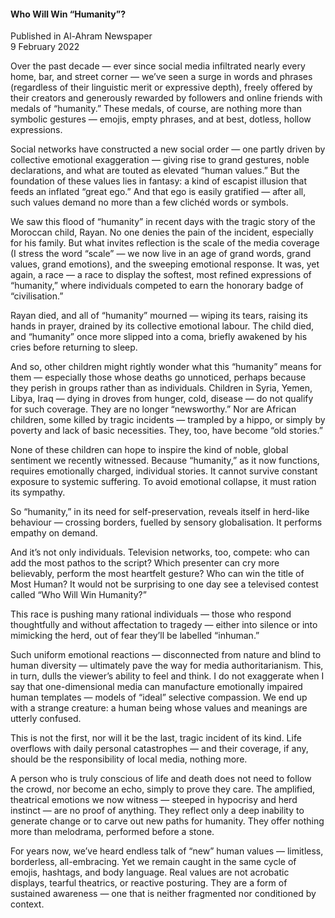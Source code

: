 <h4>Who Will Win “Humanity”?</h4>

Published in Al-Ahram Newspaper
<br>
9 February 2022

Over the past decade — ever since social media infiltrated nearly every home, bar, and street corner — we’ve seen a surge in words and phrases (regardless of their linguistic merit or expressive depth), freely offered by their creators and generously rewarded by followers and online friends with medals of “humanity.” These medals, of course, are nothing more than symbolic gestures — emojis, empty phrases, and at best, dotless, hollow expressions.

Social networks have constructed a new social order — one partly driven by collective emotional exaggeration — giving rise to grand gestures, noble declarations, and what are touted as elevated “human values.” But the foundation of these values lies in fantasy: a kind of escapist illusion that feeds an inflated “great ego.” And that ego is easily gratified — after all, such values demand no more than a few clichéd words or symbols.

We saw this flood of “humanity” in recent days with the tragic story of the Moroccan child, Rayan. No one denies the pain of the incident, especially for his family. But what invites reflection is the scale of the media coverage (I stress the word “scale” — we now live in an age of grand words, grand values, grand emotions), and the sweeping emotional response. It was, yet again, a race — a race to display the softest, most refined expressions of “humanity,” where individuals competed to earn the honorary badge of “civilisation.”

Rayan died, and all of “humanity” mourned — wiping its tears, raising its hands in prayer, drained by its collective emotional labour. The child died, and “humanity” once more slipped into a coma, briefly awakened by his cries before returning to sleep.

And so, other children might rightly wonder what this “humanity” means for them — especially those whose deaths go unnoticed, perhaps because they perish in groups rather than as individuals. Children in Syria, Yemen, Libya, Iraq — dying in droves from hunger, cold, disease — do not qualify for such coverage. They are no longer “newsworthy.” Nor are African children, some killed by tragic incidents — trampled by a hippo, or simply by poverty and lack of basic necessities. They, too, have become “old stories.”

None of these children can hope to inspire the kind of noble, global sentiment we recently witnessed. Because “humanity,” as it now functions, requires emotionally charged, individual stories. It cannot survive constant exposure to systemic suffering. To avoid emotional collapse, it must ration its sympathy.

So “humanity,” in its need for self-preservation, reveals itself in herd-like behaviour — crossing borders, fuelled by sensory globalisation. It performs empathy on demand.

And it’s not only individuals. Television networks, too, compete: who can add the most pathos to the script? Which presenter can cry more believably, perform the most heartfelt gesture? Who can win the title of Most Human? It would not be surprising to one day see a televised contest called “Who Will Win Humanity?”

This race is pushing many rational individuals — those who respond thoughtfully and without affectation to tragedy — either into silence or into mimicking the herd, out of fear they’ll be labelled “inhuman.”

Such uniform emotional reactions — disconnected from nature and blind to human diversity — ultimately pave the way for media authoritarianism. This, in turn, dulls the viewer’s ability to feel and think. I do not exaggerate when I say that one-dimensional media can manufacture emotionally impaired human templates — models of “ideal” selective compassion. We end up with a strange creature: a human being whose values and meanings are utterly confused.

This is not the first, nor will it be the last, tragic incident of its kind. Life overflows with daily personal catastrophes — and their coverage, if any, should be the responsibility of local media, nothing more.

A person who is truly conscious of life and death does not need to follow the crowd, nor become an echo, simply to prove they care. The amplified, theatrical emotions we now witness — steeped in hypocrisy and herd instinct — are no proof of anything. They reflect only a deep inability to generate change or to carve out new paths for humanity. They offer nothing more than melodrama, performed before a stone.

For years now, we’ve heard endless talk of “new” human values — limitless, borderless, all-embracing. Yet we remain caught in the same cycle of emojis, hashtags, and body language. Real values are not acrobatic displays, tearful theatrics, or reactive posturing. They are a form of sustained awareness — one that is neither fragmented nor conditioned by context.
